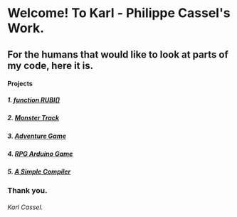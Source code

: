 # Welcome! To Karl - Philippe Cassel's Work.

## For the humans that would like to look at parts of my code, here it is. 

#### Projects

##### 1. [function RUBI()](https://github.com/InvaderZim19/functionRUBI)

##### 2. [Monster Track](https://github.com/InvaderZim19/ucsc_hack2015)

##### 3. [Adventure Game](https://github.com/InvaderZim19/adv-enture)

##### 4. [RPG Arduino Game](https://github.com/InvaderZim19/rpg-arduino-adv)

##### 5. [A Simple Compiler](https://github.com/InvaderZim19/com-piler)



### Thank you.

###### Karl Cassel.
